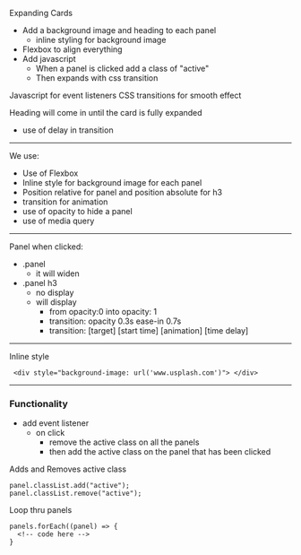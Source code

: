 Expanding Cards

- Add a background image and heading to each panel
  - inline styling for background image
- Flexbox to align everything
- Add javascript
  - When a panel is clicked add a class of "active"
  - Then expands with css transition

Javascript for event listeners
CSS transitions for smooth effect

Heading will come in until the card is fully expanded

- use of delay in transition

---

We use:

- Use of Flexbox
- Inline style for background image for each panel
- Position relative for panel and position absolute for h3
- transition for animation
- use of opacity to hide a panel
- use of media query

---

Panel when clicked:

- .panel
  - it will widen
- .panel h3
  - no display
  - will display
    - from opacity:0 into opacity: 1
    - transition: opacity 0.3s ease-in 0.7s
    - transition: [target] [start time] [animation] [time delay]

---

Inline style

```
 <div style="background-image: url('www.usplash.com')"> </div>

```

---

### Functionality

- add event listener
  - on click
    - remove the active class on all the panels
    - then add the active class on the panel that has been clicked

Adds and Removes active class

```
panel.classList.add("active");
panel.classList.remove("active");
```

Loop thru panels

```
panels.forEach((panel) => {
  <!-- code here -->
}
```
